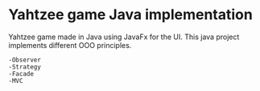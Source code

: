 # Yahtzee game Java implementation


Yahtzee game made in Java using JavaFx for the UI.
This java project implements different OOO principles.

	-Observer
	-Strategy
	-Facade
	-MVC
